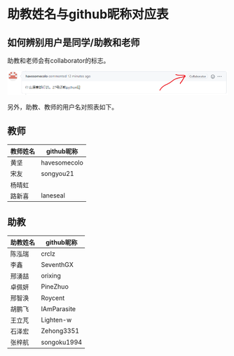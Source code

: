 # 助教姓名与github昵称对应表

## 如何辨别用户是同学/助教和老师

助教和老师会有collaborator的标志。

![](collaborator-chip.png)

另外，助教、教师的用户名对照表如下。


## 教师
| 教师姓名 | github昵称   |
|----------|--------------|
| 黄坚     | havesomecolo |
| 宋友     | songyou21    |
| 杨晴虹   |              |
| 路新喜   | laneseal     |
	
## 助教
| 助教姓名 | github昵称  |
|----------|-------------|
| 陈泓瑞   | crclz       |
| 李鑫     | SeventhGX   |
| 邢湧喆   | orixing     |
| 卓佩妍   | PineZhuo    |
| 邢智涣   | Roycent     |
| 胡鹏飞   | IAmParasite |
| 王立芃   | Lighten-w   |
| 石泽宏   | Zehong3351  |
| 张梓航   | songoku1994 |